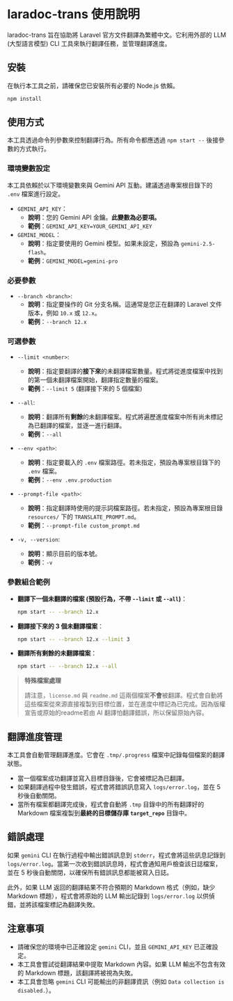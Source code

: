 # laradoc-trans 使用說明

laradoc-trans 旨在協助將 Laravel 官方文件翻譯為繁體中文。它利用外部的 LLM (大型語言模型) CLI 工具來執行翻譯任務，並管理翻譯進度。

## 安裝

在執行本工具之前，請確保您已安裝所有必要的 Node.js 依賴。

```bash
npm install
```

## 使用方式

本工具透過命令列參數來控制翻譯行為。所有命令都應透過 `npm start --` 後接參數的方式執行。

### 環境變數設定

本工具依賴於以下環境變數來與 Gemini API 互動。建議透過專案根目錄下的 `.env` 檔案進行設定。

*   `GEMINI_API_KEY`：
    *   **說明**：您的 Gemini API 金鑰。**此變數為必要項。**
    *   **範例**：`GEMINI_API_KEY=YOUR_GEMINI_API_KEY`
*   `GEMINI_MODEL`：
    *   **說明**：指定要使用的 Gemini 模型。如果未設定，預設為 `gemini-2.5-flash`。
    *   **範例**：`GEMINI_MODEL=gemini-pro`

### 必要參數

*   `--branch <branch>`:
    *   **說明**：指定要操作的 Git 分支名稱。這通常是您正在翻譯的 Laravel 文件版本，例如 `10.x` 或 `12.x`。
    *   **範例**：`--branch 12.x`

### 可選參數

*   `--limit <number>`:
    *   **說明**：指定要翻譯的**接下來**的未翻譯檔案數量。程式將從進度檔案中找到的第一個未翻譯檔案開始，翻譯指定數量的檔案。
    *   **範例**：`--limit 5` (翻譯接下來的 5 個檔案)

*   `--all`:
    *   **說明**：翻譯所有**剩餘**的未翻譯檔案。程式將遍歷進度檔案中所有尚未標記為已翻譯的檔案，並逐一進行翻譯。
    *   **範例**：`--all`

*   `--env <path>`:
    *   **說明**：指定要載入的 `.env` 檔案路徑。若未指定，預設為專案根目錄下的 `.env` 檔案。
    *   **範例**：`--env .env.production`

*   `--prompt-file <path>`:
    *   **說明**：指定翻譯時使用的提示詞檔案路徑。若未指定，預設為專案根目錄 `resources/` 下的 `TRANSLATE_PROMPT.md`。
    *   **範例**：`--prompt-file custom_prompt.md`

*   `-v, --version`:
    *   **說明**：顯示目前的版本號。
    *   **範例**：`-v`

### 參數組合範例

*   **翻譯下一個未翻譯的檔案 (預設行為，不帶 `--limit` 或 `--all`)**：
    ```bash
    npm start -- --branch 12.x
    ```

*   **翻譯接下來的 3 個未翻譯檔案**：
    ```bash
    npm start -- --branch 12.x --limit 3
    ```

*   **翻譯所有剩餘的未翻譯檔案**：
    ```bash
    npm start -- --branch 12.x --all
    ```

> **特殊檔案處理**
>
> 請注意，`license.md` 與 `readme.md` 這兩個檔案**不會**被翻譯。程式會自動將這些檔案從來源直接複製到目標位置，並在進度中標記為已完成。因為版權宣告或原始的readme若由 AI 翻譯怕翻譯錯誤，所以保留原始內容。

## 翻譯進度管理

本工具會自動管理翻譯進度。它會在 `.tmp/.progress` 檔案中記錄每個檔案的翻譯狀態。

*   當一個檔案成功翻譯並寫入目標目錄後，它會被標記為已翻譯。
*   如果翻譯過程中發生錯誤，程式會將錯誤訊息寫入 `logs/error.log`，並在 5 秒後自動關閉。
*   當所有檔案都翻譯完成後，程式會自動將 `.tmp` 目錄中的所有翻譯好的 Markdown 檔案複製到**最終的目標儲存庫 `target_repo`** 目錄中。

## 錯誤處理

如果 `gemini` CLI 在執行過程中輸出錯誤訊息到 `stderr`，程式會將這些訊息記錄到 `logs/error.log`。當第一次收到錯誤訊息時，程式會通知用戶檢查該日誌檔案，並在 5 秒後自動關閉，以確保所有錯誤訊息都能被寫入日誌。

此外，如果 LLM 返回的翻譯結果不符合預期的 Markdown 格式（例如，缺少 Markdown 標題），程式會將原始的 LLM 輸出記錄到 `logs/error.log` 以供偵錯，並將該檔案標記為翻譯失敗。

## 注意事項



*   請確保您的環境中已正確設定 `gemini` CLI，並且 `GEMINI_API_KEY` 已正確設定。
*   本工具會嘗試從翻譯結果中提取 Markdown 內容。如果 LLM 輸出不包含有效的 Markdown 標題，該翻譯將被視為失敗。
*   本工具會忽略 `gemini` CLI 可能輸出的非翻譯資訊（例如 `Data collection is disabled.`）。